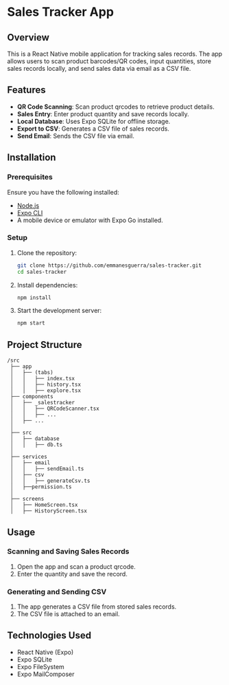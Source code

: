 # Sales Tracker App

## Overview
This is a React Native mobile application for tracking sales records. The app allows users to scan product barcodes/QR codes, input quantities, store sales records locally, and send sales data via email as a CSV file.

## Features
- **QR Code Scanning**: Scan product qrcodes to retrieve product details.
- **Sales Entry**: Enter product quantity and save records locally.
- **Local Database**: Uses Expo SQLite for offline storage.
- **Export to CSV**: Generates a CSV file of sales records.
- **Send Email**: Sends the CSV file via email.

## Installation

### Prerequisites
Ensure you have the following installed:
- [Node.js](https://nodejs.org/)
- [Expo CLI](https://docs.expo.dev/get-started/installation/)
- A mobile device or emulator with Expo Go installed.

### Setup
1. Clone the repository:
   ```sh
   git clone https://github.com/emmanesguerra/sales-tracker.git
   cd sales-tracker
   ```

2. Install dependencies:
   ```sh
   npm install
   ```

3. Start the development server:
   ```sh
   npm start
   ```

## Project Structure
```
/src
 ├── app
 │   ├── (tabs)
 │   │   ├── index.tsx
 │   │   ├── history.tsx
 │   │   ├── explore.tsx
 ├── components
 │   ├── _salestracker
 │   │   ├── QRCodeScanner.tsx
 │   │   ├── ...
 │   ├── ...
 │
 ├── src
 │   ├── database
 │   │   ├── db.ts
 │
 ├── services
 │   ├── email
 │   │   ├── sendEmail.ts
 │   ├── csv
 │   │   ├── generateCsv.ts
 │   ├──permission.ts
 │
 ├── screens
 │   ├── HomeScreen.tsx
 │   ├── HistoryScreen.tsx
```

## Usage
### Scanning and Saving Sales Records
1. Open the app and scan a product qrcode.
2. Enter the quantity and save the record.

### Generating and Sending CSV
1. The app generates a CSV file from stored sales records.
2. The CSV file is attached to an email.

## Technologies Used
- React Native (Expo)
- Expo SQLite
- Expo FileSystem
- Expo MailComposer
